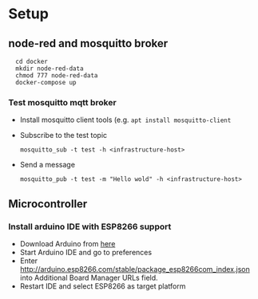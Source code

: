 # Setup #

## node-red and mosquitto broker ##

      cd docker
      mkdir node-red-data
      chmod 777 node-red-data
      docker-compose up

### Test mosquitto mqtt broker ###

* Install mosquitto client tools (e.g. ```apt install mosquitto-client```
* Subscribe to the test topic

      mosquitto_sub -t test -h <infrastructure-host>

* Send a message

      mosquitto_pub -t test -m "Hello wold" -h <infrastructure-host>

## Microcontroller ##

### Install arduino IDE with ESP8266 support ###

* Download Arduino from [here](https://www.arduino.cc/en/Main/Software?)
* Start Arduino IDE and go to preferences
* Enter http://arduino.esp8266.com/stable/package_esp8266com_index.json into Additional Board Manager URLs field. 
* Restart IDE and select ESP8266 as target platform
